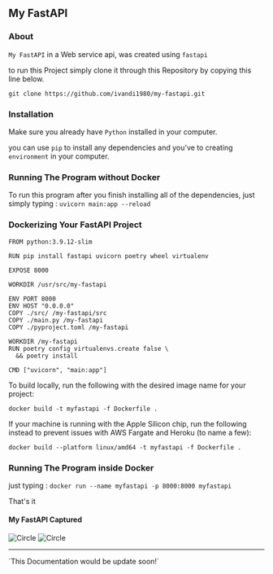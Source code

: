 ## My FastAPI

### About 
`My FastAPI` in a Web service api, was created using `fastapi` 

to run this Project simply clone it through this Repository by copying this line below.

```git clone https://github.com/ivandi1980/my-fastapi.git```

### Installation
Make sure you already have `Python` installed in your computer.

you can use `pip` to install any dependencies and you've to creating `environment` in your computer.

### Running The Program without Docker
To run this program after you finish installing all of the dependencies, just simply typing :
`uvicorn main:app --reload`

### Dockerizing Your FastAPI Project
```
FROM python:3.9.12-slim

RUN pip install fastapi uvicorn poetry wheel virtualenv

EXPOSE 8000

WORKDIR /usr/src/my-fastapi

ENV PORT 8000
ENV HOST "0.0.0.0"
COPY ./src/ /my-fastapi/src
COPY ./main.py /my-fastapi
COPY ./pyproject.toml /my-fastapi

WORKDIR /my-fastapi
RUN poetry config virtualenvs.create false \
  && poetry install

CMD ["uvicorn", "main:app"]
```
To build locally, run the following with the desired image name for your project:

`docker build -t myfastapi -f Dockerfile .`

If your machine is running with the Apple Silicon chip, run the following instead to prevent issues with AWS Fargate and Heroku (to name a few):

`docker build --platform linux/amd64 -t myfastapi -f Dockerfile .`

### Running The Program inside Docker 
just typing :
`docker run --name myfastapi -p 8000:8000 myfastapi`

That's it


#### My FastAPI Captured
![Circle](captured/redoc.png "Create New User")
![Circle](captured/swagger.png "Get All User")

<hr />
`This Documentation would be update soon!`
